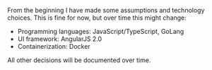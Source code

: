 <!-- Technology Choices -->
From the beginning I have made some assumptions and technology choices. This is fine for now, but over time this might change:

- Programming languages: JavaScript/TypeScript, GoLang
- UI framework: AngularJS 2.0
- Containerization: Docker

All other decisions will be documented over time.
